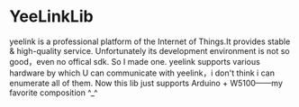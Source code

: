 YeeLinkLib
==========

yeelink is a professional platform of the Internet of Things.It provides stable & high-quality service. 
Unfortunately its development environment is not so good，even no offical sdk. So I made one.
yeelink supports various hardware by which U can communicate with yeelink，i don't think i can enumerate all of them.
Now this lib just supports Arduino + W5100——my favorite composition ^_^
